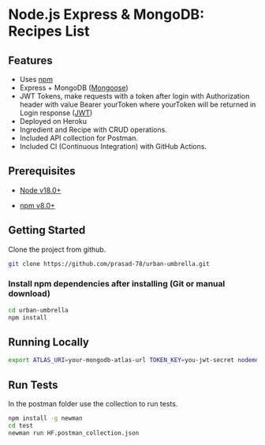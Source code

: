 # Node.js Express & MongoDB:  Recipes List

## Features

- Uses [npm](https://npmjs.com)
- Express + MongoDB ([Mongoose](http://mongoosejs.com/))
- JWT Tokens, make requests with a token after login with Authorization header with value Bearer yourToken where yourToken will be returned in Login response ([JWT](https://jwt.io//))
- Deployed on Heroku
- Ingredient and Recipe with CRUD operations.
- Included API collection for Postman.
- Included CI (Continuous Integration) with GitHub Actions.


## Prerequisites

- [Node v18.0+](https://nodejs.org/en/download/current/)

- [npm v8.0+](https://www.npmjs.com)


## Getting Started

Clone the project from github.

```bash
git clone https://github.com/prasad-78/urban-umbrella.git
```

### Install npm dependencies after installing (Git or manual download)

```bash
cd urban-umbrella
npm install
```

## Running Locally

```bash
export ATLAS_URI=your-mongodb-atlas-url TOKEN_KEY=you-jwt-secret nodemon server.js"
```


## Run Tests
In the postman folder use the collection to run tests.
```bash
npm install -g newman
cd test
newman run HF.postman_collection.json
```